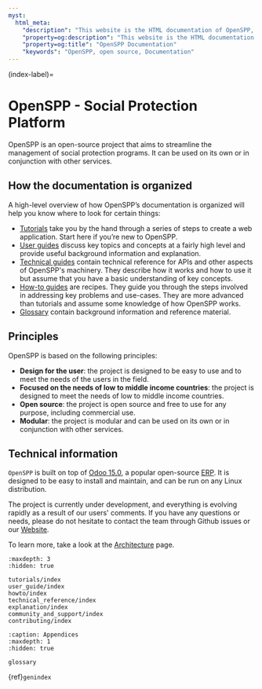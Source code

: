 ```yaml
---
myst:
  html_meta:
    "description": "This website is the HTML documentation of OpenSPP, an open source social protection platform."
    "property=og:description": "This website is the HTML documentation of OpenSPP, an open source social protection platform."
    "property=og:title": "OpenSPP Documentation"
    "keywords": "OpenSPP, open source, Documentation"
---
```


(index-label)=

# OpenSPP - Social Protection Platform

OpenSPP is an open-source project that aims to streamline the management of social protection programs. It can be used on its own or in conjunction with other services.

## How the documentation is organized

A high-level overview of how OpenSPP’s documentation is organized will help you know where to look for certain things:

- [Tutorials](tutorials/index) take you by the hand through a series of steps to create a web application. Start here if you’re new to OpenSPP.
- [User guides](user_guide/index) discuss key topics and concepts at a fairly high level and provide useful background information and explanation.
- [Technical guides](technical_reference/index) contain technical reference for APIs and other aspects of OpenSPP's machinery. They describe how it works and how to use it but assume that you have a basic understanding of key concepts.
- [How-to guides](howto/index) are recipes. They guide you through the steps involved in addressing key problems and use-cases. They are more advanced than tutorials and assume some knowledge of how OpenSPP works.
- [Glossary](glossary/index) contain background information and reference material.

## Principles

OpenSPP is based on the following principles:

- **Design for the user**: the project is designed to be easy to use and to meet the needs of the users in the field.
- **Focused on the needs of low to middle income countries**: the project is designed to meet the needs of low to middle income countries.
- **Open source**: the project is open source and free to use for any purpose, including commercial use.
- **Modular**: the project is modular and can be used on its own or in conjunction with other services.

## Technical information

`OpenSPP` is built on top of [Odoo 15.0](https://odoo.com/documentation/15.0/), a popular open-source [ERP](https://en.wikipedia.org/wiki/Enterprise_resource_planning). It is designed to be easy to install and maintain, and can be run on any Linux distribution.

The project is currently under development, and everything is evolving rapidly as a result of our users' comments. If you have any questions or needs, please do not hesitate to contact the team through Github issues or our [Website](https://openspp.org/).

To learn more, take a look at the [Architecture](technical_reference/architecture) page.

```{toctree}
:maxdepth: 3
:hidden: true

tutorials/index
user_guide/index
howto/index
technical_reference/index
explanation/index
community_and_support/index
contributing/index
```

```{toctree}
:caption: Appendices
:maxdepth: 1
:hidden: true

glossary
```

{ref}`genindex`
